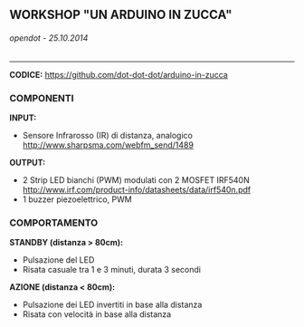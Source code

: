 ## WORKSHOP "UN ARDUINO IN ZUCCA" 
###### opendot - 25.10.2014
* * *
**CODICE:** <https://github.com/dot-dot-dot/arduino-in-zucca>

### COMPONENTI
**INPUT:**

* Sensore Infrarosso (IR) di distanza, analogico  
<http://www.sharpsma.com/webfm_send/1489>

**OUTPUT:**

* 2 Strip LED bianchi (PWM) modulati con 2 MOSFET IRF540N  
<http://www.irf.com/product-info/datasheets/data/irf540n.pdf>
* 1 buzzer piezoelettrico, PWM

### COMPORTAMENTO  
**STANDBY (distanza > 80cm):**

* Pulsazione del LED
* Risata casuale tra 1 e 3 minuti, durata 3 secondi


**AZIONE (distanza < 80cm):**

* Pulsazione dei LED invertiti in base alla distanza
* Risata con velocità in base alla distanza

